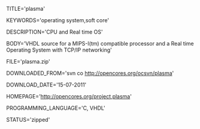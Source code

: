 
TITLE='plasma'

KEYWORDS='operating system,soft core'

DESCRIPTION='CPU and Real time OS'

BODY='VHDL source for a MIPS-I(tm) compatible processor and a Real time Operating System with TCP/IP networking'

FILE='plasma.zip'

DOWNLOADED_FROM='svn co http://opencores.org/ocsvn/plasma'

DOWNLOAD_DATE='15-07-2011'

HOMEPAGE='http://opencores.org/project,plasma'

PROGRAMMING_LANGUAGE='C, VHDL'

STATUS='zipped'